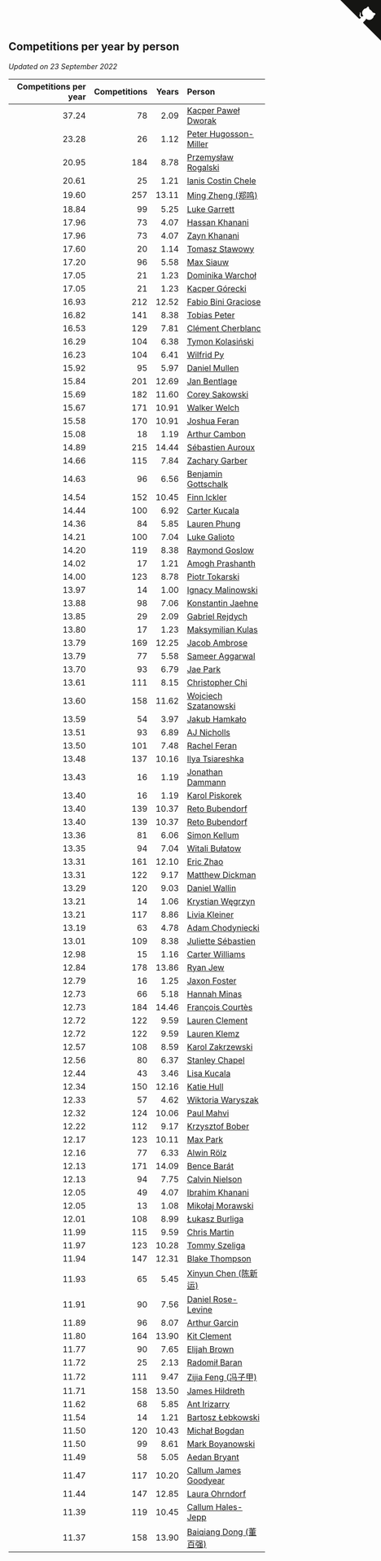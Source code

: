 ## Competitions per year by person

*Updated on 23 September 2022*

| Competitions per year | Competitions | Years | Person |
| ---: | ---: | ---: | :--- |
| 37.24 | 78 | 2.09 | [Kacper Paweł Dworak](https://www.worldcubeassociation.org/persons/2020DWOR01) |
| 23.28 | 26 | 1.12 | [Peter Hugosson-Miller](https://www.worldcubeassociation.org/persons/2021HUGO01) |
| 20.95 | 184 | 8.78 | [Przemysław Rogalski](https://www.worldcubeassociation.org/persons/2013ROGA02) |
| 20.61 | 25 | 1.21 | [Ianis Costin Chele](https://www.worldcubeassociation.org/persons/2021CHEL01) |
| 19.60 | 257 | 13.11 | [Ming Zheng (郑鸣)](https://www.worldcubeassociation.org/persons/2009ZHEN11) |
| 18.84 | 99 | 5.25 | [Luke Garrett](https://www.worldcubeassociation.org/persons/2017GARR05) |
| 17.96 | 73 | 4.07 | [Hassan Khanani](https://www.worldcubeassociation.org/persons/2018KHAN26) |
| 17.96 | 73 | 4.07 | [Zayn Khanani](https://www.worldcubeassociation.org/persons/2018KHAN28) |
| 17.60 | 20 | 1.14 | [Tomasz Stawowy](https://www.worldcubeassociation.org/persons/2021STAW01) |
| 17.20 | 96 | 5.58 | [Max Siauw](https://www.worldcubeassociation.org/persons/2017SIAU02) |
| 17.05 | 21 | 1.23 | [Dominika Warchoł](https://www.worldcubeassociation.org/persons/2021WARC01) |
| 17.05 | 21 | 1.23 | [Kacper Górecki](https://www.worldcubeassociation.org/persons/2021GORE01) |
| 16.93 | 212 | 12.52 | [Fabio Bini Graciose](https://www.worldcubeassociation.org/persons/2010GRAC02) |
| 16.82 | 141 | 8.38 | [Tobias Peter](https://www.worldcubeassociation.org/persons/2014PETE03) |
| 16.53 | 129 | 7.81 | [Clément Cherblanc](https://www.worldcubeassociation.org/persons/2014CHER05) |
| 16.29 | 104 | 6.38 | [Tymon Kolasiński](https://www.worldcubeassociation.org/persons/2016KOLA02) |
| 16.23 | 104 | 6.41 | [Wilfrid Py](https://www.worldcubeassociation.org/persons/2016PYWI01) |
| 15.92 | 95 | 5.97 | [Daniel Mullen](https://www.worldcubeassociation.org/persons/2016MULL04) |
| 15.84 | 201 | 12.69 | [Jan Bentlage](https://www.worldcubeassociation.org/persons/2010BENT01) |
| 15.69 | 182 | 11.60 | [Corey Sakowski](https://www.worldcubeassociation.org/persons/2011SAKO01) |
| 15.67 | 171 | 10.91 | [Walker Welch](https://www.worldcubeassociation.org/persons/2011WELC01) |
| 15.58 | 170 | 10.91 | [Joshua Feran](https://www.worldcubeassociation.org/persons/2011FERA01) |
| 15.08 | 18 | 1.19 | [Arthur Cambon](https://www.worldcubeassociation.org/persons/2021CAMB01) |
| 14.89 | 215 | 14.44 | [Sébastien Auroux](https://www.worldcubeassociation.org/persons/2008AURO01) |
| 14.66 | 115 | 7.84 | [Zachary Garber](https://www.worldcubeassociation.org/persons/2014GARB01) |
| 14.63 | 96 | 6.56 | [Benjamin Gottschalk](https://www.worldcubeassociation.org/persons/2016GOTT01) |
| 14.54 | 152 | 10.45 | [Finn Ickler](https://www.worldcubeassociation.org/persons/2012ICKL01) |
| 14.44 | 100 | 6.92 | [Carter Kucala](https://www.worldcubeassociation.org/persons/2015KUCA01) |
| 14.36 | 84 | 5.85 | [Lauren Phung](https://www.worldcubeassociation.org/persons/2016PHUN02) |
| 14.21 | 100 | 7.04 | [Luke Galioto](https://www.worldcubeassociation.org/persons/2015GALI02) |
| 14.20 | 119 | 8.38 | [Raymond Goslow](https://www.worldcubeassociation.org/persons/2014GOSL01) |
| 14.02 | 17 | 1.21 | [Amogh Prashanth](https://www.worldcubeassociation.org/persons/2021PRAS01) |
| 14.00 | 123 | 8.78 | [Piotr Tokarski](https://www.worldcubeassociation.org/persons/2013TOKA01) |
| 13.97 | 14 | 1.00 | [Ignacy Malinowski](https://www.worldcubeassociation.org/persons/2021MALI02) |
| 13.88 | 98 | 7.06 | [Konstantin Jaehne](https://www.worldcubeassociation.org/persons/2015JAEH01) |
| 13.85 | 29 | 2.09 | [Gabriel Rejdych](https://www.worldcubeassociation.org/persons/2020REJD01) |
| 13.80 | 17 | 1.23 | [Maksymilian Kulas](https://www.worldcubeassociation.org/persons/2021KULA02) |
| 13.79 | 169 | 12.25 | [Jacob Ambrose](https://www.worldcubeassociation.org/persons/2010AMBR01) |
| 13.79 | 77 | 5.58 | [Sameer Aggarwal](https://www.worldcubeassociation.org/persons/2017AGGA01) |
| 13.70 | 93 | 6.79 | [Jae Park](https://www.worldcubeassociation.org/persons/2015PARK24) |
| 13.61 | 111 | 8.15 | [Christopher Chi](https://www.worldcubeassociation.org/persons/2014CHIC01) |
| 13.60 | 158 | 11.62 | [Wojciech Szatanowski](https://www.worldcubeassociation.org/persons/2011SZAT01) |
| 13.59 | 54 | 3.97 | [Jakub Hamkało](https://www.worldcubeassociation.org/persons/2018HAMK01) |
| 13.51 | 93 | 6.89 | [AJ Nicholls](https://www.worldcubeassociation.org/persons/2015NICH04) |
| 13.50 | 101 | 7.48 | [Rachel Feran](https://www.worldcubeassociation.org/persons/2015FERA01) |
| 13.48 | 137 | 10.16 | [Ilya Tsiareshka](https://www.worldcubeassociation.org/persons/2012TERE01) |
| 13.43 | 16 | 1.19 | [Jonathan Dammann](https://www.worldcubeassociation.org/persons/2021DAMM01) |
| 13.40 | 16 | 1.19 | [Karol Piskorek](https://www.worldcubeassociation.org/persons/2021PISK01) |
| 13.40 | 139 | 10.37 | [Reto Bubendorf](https://www.worldcubeassociation.org/persons/2012BUBE01) |
| 13.40 | 139 | 10.37 | [Reto Bubendorf](https://www.worldcubeassociation.org/persons/2012BUBE01) |
| 13.36 | 81 | 6.06 | [Simon Kellum](https://www.worldcubeassociation.org/persons/2016KELL12) |
| 13.35 | 94 | 7.04 | [Witali Bułatow](https://www.worldcubeassociation.org/persons/2015BUAT01) |
| 13.31 | 161 | 12.10 | [Eric Zhao](https://www.worldcubeassociation.org/persons/2010ZHAO19) |
| 13.31 | 122 | 9.17 | [Matthew Dickman](https://www.worldcubeassociation.org/persons/2013DICK01) |
| 13.29 | 120 | 9.03 | [Daniel Wallin](https://www.worldcubeassociation.org/persons/2013WALL03) |
| 13.21 | 14 | 1.06 | [Krystian Węgrzyn](https://www.worldcubeassociation.org/persons/2021WEGR01) |
| 13.21 | 117 | 8.86 | [Livia Kleiner](https://www.worldcubeassociation.org/persons/2013KLEI03) |
| 13.19 | 63 | 4.78 | [Adam Chodyniecki](https://www.worldcubeassociation.org/persons/2017CHOD02) |
| 13.01 | 109 | 8.38 | [Juliette Sébastien](https://www.worldcubeassociation.org/persons/2014SEBA01) |
| 12.98 | 15 | 1.16 | [Carter Williams](https://www.worldcubeassociation.org/persons/2021WILL06) |
| 12.84 | 178 | 13.86 | [Ryan Jew](https://www.worldcubeassociation.org/persons/2008JEWR01) |
| 12.79 | 16 | 1.25 | [Jaxon Foster](https://www.worldcubeassociation.org/persons/2021FOST01) |
| 12.73 | 66 | 5.18 | [Hannah Minas](https://www.worldcubeassociation.org/persons/2017MINA04) |
| 12.73 | 184 | 14.46 | [François Courtès](https://www.worldcubeassociation.org/persons/2008COUR01) |
| 12.72 | 122 | 9.59 | [Lauren Clement](https://www.worldcubeassociation.org/persons/2013KLEM01) |
| 12.72 | 122 | 9.59 | [Lauren Klemz](https://www.worldcubeassociation.org/persons/2013KLEM01) |
| 12.57 | 108 | 8.59 | [Karol Zakrzewski](https://www.worldcubeassociation.org/persons/2014ZAKR01) |
| 12.56 | 80 | 6.37 | [Stanley Chapel](https://www.worldcubeassociation.org/persons/2016CHAP04) |
| 12.44 | 43 | 3.46 | [Lisa Kucala](https://www.worldcubeassociation.org/persons/2019KUCA01) |
| 12.34 | 150 | 12.16 | [Katie Hull](https://www.worldcubeassociation.org/persons/2010HULL01) |
| 12.33 | 57 | 4.62 | [Wiktoria Waryszak](https://www.worldcubeassociation.org/persons/2018WARY01) |
| 12.32 | 124 | 10.06 | [Paul Mahvi](https://www.worldcubeassociation.org/persons/2012MAHV01) |
| 12.22 | 112 | 9.17 | [Krzysztof Bober](https://www.worldcubeassociation.org/persons/2013BOBE01) |
| 12.17 | 123 | 10.11 | [Max Park](https://www.worldcubeassociation.org/persons/2012PARK03) |
| 12.16 | 77 | 6.33 | [Alwin Rölz](https://www.worldcubeassociation.org/persons/2016ROLZ01) |
| 12.13 | 171 | 14.09 | [Bence Barát](https://www.worldcubeassociation.org/persons/2008BARA01) |
| 12.13 | 94 | 7.75 | [Calvin Nielson](https://www.worldcubeassociation.org/persons/2014NIEL03) |
| 12.05 | 49 | 4.07 | [Ibrahim Khanani](https://www.worldcubeassociation.org/persons/2018KHAN27) |
| 12.05 | 13 | 1.08 | [Mikołaj Morawski](https://www.worldcubeassociation.org/persons/2021MORA01) |
| 12.01 | 108 | 8.99 | [Łukasz Burliga](https://www.worldcubeassociation.org/persons/2013BURL01) |
| 11.99 | 115 | 9.59 | [Chris Martin](https://www.worldcubeassociation.org/persons/2013MART03) |
| 11.97 | 123 | 10.28 | [Tommy Szeliga](https://www.worldcubeassociation.org/persons/2012SZEL01) |
| 11.94 | 147 | 12.31 | [Blake Thompson](https://www.worldcubeassociation.org/persons/2010THOM03) |
| 11.93 | 65 | 5.45 | [Xinyun Chen (陈新运)](https://www.worldcubeassociation.org/persons/2017CHEN36) |
| 11.91 | 90 | 7.56 | [Daniel Rose-Levine](https://www.worldcubeassociation.org/persons/2015ROSE01) |
| 11.89 | 96 | 8.07 | [Arthur Garcin](https://www.worldcubeassociation.org/persons/2014GARC27) |
| 11.80 | 164 | 13.90 | [Kit Clement](https://www.worldcubeassociation.org/persons/2008CLEM01) |
| 11.77 | 90 | 7.65 | [Elijah Brown](https://www.worldcubeassociation.org/persons/2015BROW03) |
| 11.72 | 25 | 2.13 | [Radomił Baran](https://www.worldcubeassociation.org/persons/2020BARA02) |
| 11.72 | 111 | 9.47 | [Zijia Feng (冯子甲)](https://www.worldcubeassociation.org/persons/2013FENG02) |
| 11.71 | 158 | 13.50 | [James Hildreth](https://www.worldcubeassociation.org/persons/2009HILD01) |
| 11.62 | 68 | 5.85 | [Ant Irizarry](https://www.worldcubeassociation.org/persons/2016IRIZ02) |
| 11.54 | 14 | 1.21 | [Bartosz Łebkowski](https://www.worldcubeassociation.org/persons/2021LEBK01) |
| 11.50 | 120 | 10.43 | [Michał Bogdan](https://www.worldcubeassociation.org/persons/2012BOGD01) |
| 11.50 | 99 | 8.61 | [Mark Boyanowski](https://www.worldcubeassociation.org/persons/2014BOYA01) |
| 11.49 | 58 | 5.05 | [Aedan Bryant](https://www.worldcubeassociation.org/persons/2017BRYA06) |
| 11.47 | 117 | 10.20 | [Callum James Goodyear](https://www.worldcubeassociation.org/persons/2012GOOD02) |
| 11.44 | 147 | 12.85 | [Laura Ohrndorf](https://www.worldcubeassociation.org/persons/2009OHRN01) |
| 11.39 | 119 | 10.45 | [Callum Hales-Jepp](https://www.worldcubeassociation.org/persons/2012HALE01) |
| 11.37 | 158 | 13.90 | [Baiqiang Dong (董百强)](https://www.worldcubeassociation.org/persons/2008DONG06) |


<a href="https://github.com/JustinTimeCuber/wca_statistics" class="github-corner" aria-label="View source on Github"><svg width="80" height="80" viewBox="0 0 250 250" style="fill:#151513; color:#fff; position: absolute; top: 0; border: 0; right: 0;" aria-hidden="true"><path d="M0,0 L115,115 L130,115 L142,142 L250,250 L250,0 Z"></path><path d="M128.3,109.0 C113.8,99.7 119.0,89.6 119.0,89.6 C122.0,82.7 120.5,78.6 120.5,78.6 C119.2,72.0 123.4,76.3 123.4,76.3 C127.3,80.9 125.5,87.3 125.5,87.3 C122.9,97.6 130.6,101.9 134.4,103.2" fill="currentColor" style="transform-origin: 130px 106px;" class="octo-arm"></path><path d="M115.0,115.0 C114.9,115.1 118.7,116.5 119.8,115.4 L133.7,101.6 C136.9,99.2 139.9,98.4 142.2,98.6 C133.8,88.0 127.5,74.4 143.8,58.0 C148.5,53.4 154.0,51.2 159.7,51.0 C160.3,49.4 163.2,43.6 171.4,40.1 C171.4,40.1 176.1,42.5 178.8,56.2 C183.1,58.6 187.2,61.8 190.9,65.4 C194.5,69.0 197.7,73.2 200.1,77.6 C213.8,80.2 216.3,84.9 216.3,84.9 C212.7,93.1 206.9,96.0 205.4,96.6 C205.1,102.4 203.0,107.8 198.3,112.5 C181.9,128.9 168.3,122.5 157.7,114.1 C157.9,116.9 156.7,120.9 152.7,124.9 L141.0,136.5 C139.8,137.7 141.6,141.9 141.8,141.8 Z" fill="currentColor" class="octo-body"></path></svg></a><style>.github-corner:hover .octo-arm{animation:octocat-wave 560ms ease-in-out}@keyframes octocat-wave{0%,100%{transform:rotate(0)}20%,60%{transform:rotate(-25deg)}40%,80%{transform:rotate(10deg)}}@media (max-width:500px){.github-corner:hover .octo-arm{animation:none}.github-corner .octo-arm{animation:octocat-wave 560ms ease-in-out}}</style>
